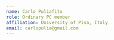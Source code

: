 ```yaml
---
name: Carlo Puliafito 
role: Ordinary PC member 
affiliation: University of Pisa, Italy
email: carlopulia@gmail.com 
---
```

